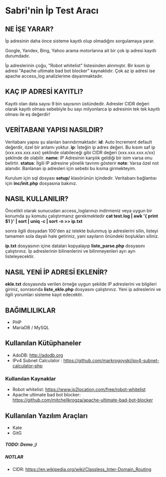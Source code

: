 # Sabri'nin İp Test Aracı

## NE İŞE YARAR?

İp adresinin daha önce sisteme kayıtlı olup olmadığını sorgulamaya yarar.

Google, Yandex, Bing, Yahoo arama motorlarına ait bir çok ip adresi kayıtlı durumdadır.

İp adreslerinin çoğu, "Robot whitelist" listesinden alınmıştır. Bir kısım ip adresi "Apache ultimate bad bot blocker" kaynaklıdır. Çok az ip adresi ise apache access_log analizlerime dayanmaktadır.

## KAÇ IP ADRESİ KAYITLI?

Kayıtlı olan data sayısı 9 bin sayısının üstündedir. Adresler CIDR değeri olarak kayıtlı olması sebebiyle bu sayı milyonlarca ip adresinin tek tek kayıtlı olması ile eş değerdir!

## VERİTABANI YAPISI NASILDIR?

Veritabanı yapısı şu alanları barındırmaktadır:
**id**: 	Auto Increment default değerdir, özel bir anlamı yoktur.
**ip**: 	İsteğin ip adres değeri. Bu kısım saf ip (xxx.xxx.xxx.xxx) şeklinde olabileceği gibi CIDR değeri (xxx.xxx.xxx.x/xx) şeklinde de olabilir.
**name**: 	IP Adresinin karşılık geldiği bir isim varsa onu belirtir.
**status**:  İlgili IP adresine yönelik tavrımı gösterir
**note**: Varsa özel not alanıdır. Banlanan ip adresleri için sebebi bu kısma girmekteyim.

Kurulum için sql dosyası **setup/** klasörünün içindedir.
Veritabanı bağlantısı için **inc/init.php** dosyasına bakınız.

## NASIL KULLANILIR?

Öncelikli olarak sunucudan access_loglarınızı indirmeniz veya uygun bir konumda şu komutu çalıştırmanız gerekmektedir
**cat test.log | awk '{ print $1 }' | sort | uniq -c | sort -n >> ip.txt**

sonra ilgili dosyadan 100'den az istekte bulunmuş ip adreslerini silin, listeyi tamamen sola dayalı hale getiriniz, yani sayıların önündeki boşlukları siliniz.

**ip.txt** dosyasının içine dataları kopyalayıp **liste_parse.php** dosyasını çalıştırınız. İp adreslerinin bilinenlerini ve bilinmeyenleri ayrı ayrı listeleyecektir.

## NASIL YENİ İP ADRESİ EKLENİR?

**ekle.txt** dosyasında verilen örneğe uygun şekilde IP adreslerini ve bilgileri giriniz, sonrasında **liste_ekle.php** dosyasını çalıştırınız. Yeni ip adreslerini ve ilgili yorumları sisteme kayıt edecektir.

## BAĞIMLILIKLAR

* PHP
* MariaDB / MySQL

## Kullanılan Kütüphaneler

* AdoDB: http://adodb.org
* IPv4 Subnet Calculator : https://github.com/markrogoyski/ipv4-subnet-calculator-php

### Kullanılan Kaynaklar

* Robot whitelist: https://www.ip2location.com/free/robot-whitelist
* Apache ultimate bad bot blocker: https://github.com/mitchellkrogza/apache-ultimate-bad-bot-blocker

## Kullanılan Yazılım Araçları

* Kate
* GitG

##### TODO: Demo ;)

##### NOTLAR

* CIDR: https://en.wikipedia.org/wiki/Classless_Inter-Domain_Routing
